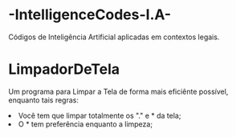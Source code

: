 # -IntelligenceCodes-I.A-
Códigos de Inteligência Artificial aplicadas em contextos legais.


# LimpadorDeTela
 Um programa para Limpar a Tela de forma mais eficiênte possível, enquanto tais regras:
    <li>Você tem que limpar totalmente os "." e * da tela;</li>
    <li>O * tem preferência enquanto a limpeza;</li>
